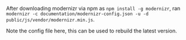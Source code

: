 After downloading modernizr via npm as `npm install -g modernizr`, 
ran
`modernizr -c documentation/modernizr-config.json -u -d public/js/vendor/modernizr.min.js`.

Note the config file here, this can be used to rebuild the latest version.